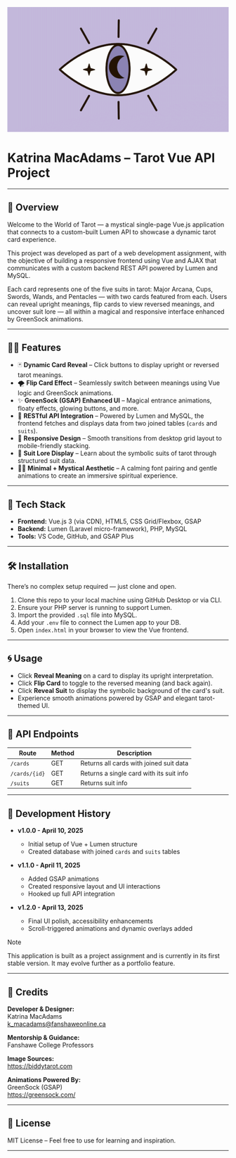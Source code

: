 ![Tarot Logo](images/tarot.gif)

# Katrina MacAdams – Tarot Vue API Project  
---

## 🔮 Overview

Welcome to the World of Tarot — a mystical single-page Vue.js application that connects to a custom-built Lumen API to showcase a dynamic tarot card experience.

This project was developed as part of a web development assignment, with the objective of building a responsive frontend using Vue and AJAX that communicates with a custom backend REST API powered by Lumen and MySQL.

Each card represents one of the five suits in tarot: Major Arcana, Cups, Swords, Wands, and Pentacles — with two cards featured from each. Users can reveal upright meanings, flip cards to view reversed meanings, and uncover suit lore — all within a magical and responsive interface enhanced by GreenSock animations.

---

## 🧙‍♀️ Features

- 🃏 **Dynamic Card Reveal** – Click buttons to display upright or reversed tarot meanings.
- 🌪 **Flip Card Effect** – Seamlessly switch between meanings using Vue logic and GreenSock animations.
- ✨ **GreenSock (GSAP) Enhanced UI** – Magical entrance animations, floaty effects, glowing buttons, and more.
- 🔗 **RESTful API Integration** – Powered by Lumen and MySQL, the frontend fetches and displays data from two joined tables (`cards` and `suits`).
- 📱 **Responsive Design** – Smooth transitions from desktop grid layout to mobile-friendly stacking.
- 🌙 **Suit Lore Display** – Learn about the symbolic suits of tarot through structured suit data.
- 🧘‍♀️ **Minimal + Mystical Aesthetic** – A calming font pairing and gentle animations to create an immersive spiritual experience.

---

## 🧰 Tech Stack

- **Frontend:** Vue.js 3 (via CDN), HTML5, CSS Grid/Flexbox, GSAP
- **Backend:** Lumen (Laravel micro-framework), PHP, MySQL
- **Tools:** VS Code, GitHub, and GSAP Plus

---

## 🛠 Installation

There’s no complex setup required — just clone and open.

1. Clone this repo to your local machine using GitHub Desktop or via CLI.
2. Ensure your PHP server is running to support Lumen.
3. Import the provided `.sql` file into MySQL.
4. Add your `.env` file to connect the Lumen app to your DB.
5. Open `index.html` in your browser to view the Vue frontend.

---

## 🌀 Usage

- Click **Reveal Meaning** on a card to display its upright interpretation.
- Click **Flip Card** to toggle to the reversed meaning (and back again).
- Click **Reveal Suit** to display the symbolic background of the card's suit.
- Experience smooth animations powered by GSAP and elegant tarot-themed UI.

---

## 📜 API Endpoints

| Route           | Method | Description                                 |
|----------------|--------|---------------------------------------------|
| `/cards`       | GET    | Returns all cards with joined suit data     |
| `/cards/{id}`  | GET    | Returns a single card with its suit info    |
| `/suits`  | GET         | Returns suit info                           |

---

## 🧪 Development History

- **v1.0.0 - April 10, 2025**
    - Initial setup of Vue + Lumen structure
    - Created database with joined `cards` and `suits` tables

- **v1.1.0 - April 11, 2025**
    - Added GSAP animations
    - Created responsive layout and UI interactions
    - Hooked up full API integration

- **v1.2.0 - April 13, 2025**
    - Final UI polish, accessibility enhancements
    - Scroll-triggered animations and dynamic overlays added

> [!NOTE]
> This application is built as a project assignment and is currently in its first stable version. It may evolve further as a portfolio feature.

---

## 💖 Credits

**Developer & Designer:**  
Katrina MacAdams  
k_macadams@fanshaweonline.ca

**Mentorship & Guidance:**  
Fanshawe College Professors

**Image Sources:**   
https://biddytarot.com

**Animations Powered By:**  
GreenSock (GSAP)  
https://greensock.com/

---

## 📄 License

MIT License – Feel free to use for learning and inspiration.

---